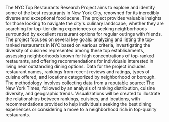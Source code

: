 The NYC Top Restaurants Research Project aims to explore and identify some of the best restaurants in New York City, renowned for its incredibly diverse and exceptional food scene. The project provides valuable insights for those looking to navigate the city's culinary landscape, whether they are searching for top-tier dining experiences or seeking neighborhoods surrounded by excellent restaurant options for regular outings with friends. The project focuses on several key goals: analyzing and listing the top-ranked restaurants in NYC based on various criteria, investigating the diversity of cuisines represented among these top establishments, assessing neighborhoods known for high concentrations of top-ranked restaurants, and offering recommendations for individuals interested in living near outstanding dining options. Data for the project includes restaurant names, rankings from recent reviews and ratings, types of cuisine offered, and locations categorized by neighborhood or borough. The methodology involves collecting data from a reputable source: The New York Times, followed by an analysis of ranking distribution, cuisine diversity, and geographic trends. Visualizations will be created to illustrate the relationships between rankings, cuisines, and locations, with recommendations provided to help individuals seeking the best dining experiences or considering a move to a neighborhood rich in top-quality restaurants.
